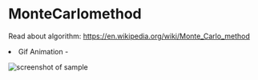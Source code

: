 
# MonteCarlomethod

Read about algorithm: https://en.wikipedia.org/wiki/Monte_Carlo_method<br>

<li>Gif Animation -

![screenshot of sample](https://github.com/lif0/MonteCarlomethod/blob/master/from%20github/bandicam%202017-07-11%2004-10-31-103.gif)
